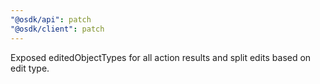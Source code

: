 ```yaml
---
"@osdk/api": patch
"@osdk/client": patch
---
```


Exposed editedObjectTypes for all action results and split edits based on edit type.
